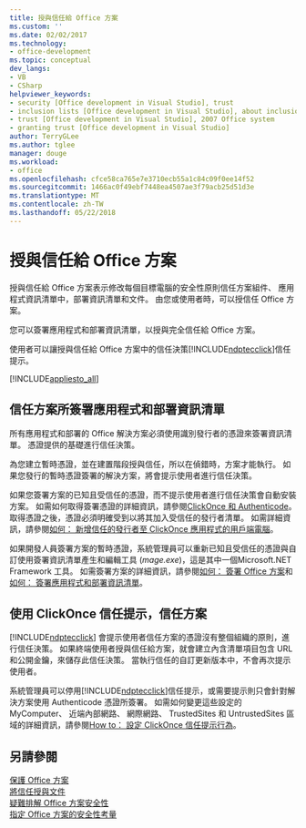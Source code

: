 ```yaml
---
title: 授與信任給 Office 方案
ms.custom: ''
ms.date: 02/02/2017
ms.technology:
- office-development
ms.topic: conceptual
dev_langs:
- VB
- CSharp
helpviewer_keywords:
- security [Office development in Visual Studio], trust
- inclusion lists [Office development in Visual Studio], about inclusion lists
- trust [Office development in Visual Studio], 2007 Office system
- granting trust [Office development in Visual Studio]
author: TerryGLee
ms.author: tglee
manager: douge
ms.workload:
- office
ms.openlocfilehash: cfce58ca765e7e3710ecb55a1c84c09f0ee14f52
ms.sourcegitcommit: 1466ac0f49ebf7448ea4507ae3f79acb25d51d3e
ms.translationtype: MT
ms.contentlocale: zh-TW
ms.lasthandoff: 05/22/2018
---
```

# <a name="grant-trust-to-office-solutions"></a>授與信任給 Office 方案
  授與信任給 Office 方案表示修改每個目標電腦的安全性原則信任方案組件、 應用程式資訊清單中，部署資訊清單和文件。 由您或使用者時，可以授信任 Office 方案。  
  
 您可以簽署應用程式和部署資訊清單，以授與完全信任給 Office 方案。  
  
 使用者可以讓授與信任給 Office 方案中的信任決策[!INCLUDE[ndptecclick](../vsto/includes/ndptecclick-md.md)]信任提示。  
  
 [!INCLUDE[appliesto_all](../vsto/includes/appliesto-all-md.md)]  
  
##  <a name="Signing"></a> 信任方案所簽署應用程式和部署資訊清單  
 所有應用程式和部署的 Office 解決方案必須使用識別發行者的憑證來簽署資訊清單。 憑證提供的基礎進行信任決策。  
  
 為您建立暫時憑證，並在建置階段授與信任，所以在偵錯時，方案才能執行。 如果您發行的暫時憑證簽署的解決方案，將會提示使用者進行信任決策。  
  
 如果您簽署方案的已知且受信任的憑證，而不提示使用者進行信任決策會自動安裝方案。 如需如何取得簽署憑證的詳細資訊，請參閱[ClickOnce 和 Authenticode](/visualstudio/deployment/clickonce-and-authenticode)。 取得憑證之後，憑證必須明確受到以將其加入受信任的發行者清單。 如需詳細資訊，請參閱[如何： 新增信任的發行者至 ClickOnce 應用程式的用戶端電腦](/visualstudio/deployment/how-to-add-a-trusted-publisher-to-a-client-computer-for-clickonce-applications)。  
  
 如果開發人員簽署方案的暫時憑證，系統管理員可以重新已知且受信任的憑證與自訂使用簽署資訊清單產生和編輯工具 (*mage.exe*)，這是其中一個Microsoft.NET Framework 工具。 如需簽署方案的詳細資訊，請參閱[如何： 簽署 Office 方案](../vsto/how-to-sign-office-solutions.md)和[如何： 簽署應用程式和部署資訊清單](/visualstudio/ide/how-to-sign-application-and-deployment-manifests)。  
  
##  <a name="TrustPrompt"></a>使用 ClickOnce 信任提示，信任方案  
 [!INCLUDE[ndptecclick](../vsto/includes/ndptecclick-md.md)] 會提示使用者信任方案的憑證沒有整個組織的原則，進行信任決策。 如果終端使用者授與信任給方案，就會建立內含清單項目包含 URL 和公開金鑰，來儲存此信任決策。 當執行信任的自訂更新版本中，不會再次提示使用者。  
  
 系統管理員可以停用[!INCLUDE[ndptecclick](../vsto/includes/ndptecclick-md.md)]信任提示，或需要提示則只會針對解決方案使用 Authenticode 憑證所簽署。 如需如何變更這些設定的 MyComputer、 近端內部網路、 網際網路、 TrustedSites 和 UntrustedSites 區域的詳細資訊，請參閱[How to： 設定 ClickOnce 信任提示行為](/visualstudio/deployment/how-to-configure-the-clickonce-trust-prompt-behavior)。  
  
## <a name="see-also"></a>另請參閱  
 [保護 Office 方案](../vsto/securing-office-solutions.md)   
 [將信任授與文件](../vsto/granting-trust-to-documents.md)   
 [疑難排解 Office 方案安全性](../vsto/troubleshooting-office-solution-security.md)   
 [指定 Office 方案的安全性考量](../vsto/specific-security-considerations-for-office-solutions.md)  
  
  